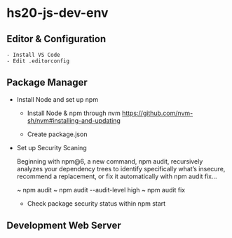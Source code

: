 # hs20-js-dev-env

## Editor & Configuration

    - Install VS Code
    - Edit .editorconfig

## Package Manager

* Install Node and set up npm
    - Install Node & npm through nvm https://github.com/nvm-sh/nvm#installing-and-updating

    - Create package.json

* Set up Security Scaning

    Beginning with npm@6, a new command, npm audit, recursively analyzes your dependency trees to identify specifically what’s insecure, recommend a replacement, or fix it automatically with npm audit fix...

    ~ npm audit
    ~ npm audit --audit-level high
    ~ npm audit fix

    - Check package security status within npm start

## Development Web Server
